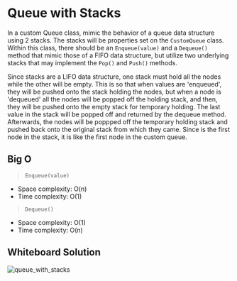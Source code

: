 # Queue with Stacks

In a custom Queue class, mimic the behavior of a queue data structure using 2 stacks. The stacks will be properties set on the `CustomQueue` class. Within this class, there should be an `Enqueue(value)` and a `Dequeue()` method that mimic those of a FIFO data structure, but utilize two underlying stacks that may implement the `Pop()` and `Push()` methods.

Since stacks are a LIFO data structure, one stack must hold all the nodes while the other will be empty. This is so that when values are 'enqueued', they will be pushed onto the stack holding the nodes, but when a node is 'dequeued' all the nodes will be popped off the holding stack, and then, they will be pushed onto the empty stack for temporary holding. The last value in the stack will be popped off and returned by the dequeue method. Afterwards, the nodes will be poppped off the temporary holding stack and pushed back onto the original stack from which they came. Since is the first node in the stack, it is like the first node in the custom queue.

## Big O

>`Enqueue(value)`

* Space complexity: O(n)
* Time complexity: O(1)

>`Dequeue()`

* Space complexity: O(1)
* Time complexity: O(n)

## Whiteboard Solution

![queue_with_stacks](https://github.com/rh24/Data-Structures-and-Algorithms/blob/queue-with-stacks/assets/QueueWithStacks.jpg)